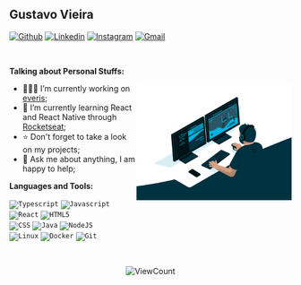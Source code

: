 <!-- Your title -->
## Gustavo Vieira

<!-- Your badges
You can use the website to generate badges: https://shields.io/
-->

[![Github](https://img.shields.io/badge/-Github-000?style=flat&logo=Github&logoColor=white)](https://github.com/gustavo-gvm)
[![Linkedin](https://img.shields.io/badge/-LinkedIn-blue?style=flat&logo=Linkedin&logoColor=white)](https://www.linkedin.com/in/gustavovieiram/)
[![Instagram](https://img.shields.io/badge/-Instagram-c13584?style=flat&labelColor=c13584&logo=instagram&logoColor=white)](https://www.instagram.com/gustavovieiraa_/)
[![Gmail](https://img.shields.io/badge/-Gmail-c14438?style=flat&logo=Gmail&logoColor=white)](mailto:gustavoafcavai@gmail.com)

&nbsp;

<!-- Talking about you -->
**Talking about Personal Stuffs:**

<!-- Any image aligned to the right. Beware the width -->
<img width="55%" align="right" alt="Github" src="https://github.com/gustavo-gvm/gustavo-gvm/blob/main/code.gif" />

- 👨🏻‍💻 I’m currently working on [everis](https://www.everis.com/brazil/pt-br/home-br);
- 🚀 I’m currently learning React and React Native through [Rocketseat](https://github.com/rocketseat-education);
- ⭐️ Don't forget to take a look on my projects;
- 💬 Ask me about anything, I am happy to help;

**Languages and Tools:**
<p>
  <!-- Your languages and tools. Be careful with the alignment. 
  You can use this sites to get logos: https://www.vectorlogo.zone or https://simpleicons.org/
  -->
  <code><img width="5%" src="https://www.vectorlogo.zone/logos/typescriptlang/typescriptlang-icon.svg" alt="Typescript"></code>
  <code><img width="5%" src="https://upload.vectorlogo.zone/logos/javascript/images/239ec8a4-163e-4792-83b6-3f6d96911757.svg" alt="Javascript"></code>
  <code><img width="5%" src="https://www.vectorlogo.zone/logos/reactjs/reactjs-icon.svg" alt="React"></code>
  <code><img width="5%" src="https://www.vectorlogo.zone/logos/w3_html5/w3_html5-icon.svg" alt="HTML5"></code>
  <br />
  <code><img width="10%" src="https://www.vectorlogo.zone/logos/netlifyapp_watercss/netlifyapp_watercss-official.svg" alt="CSS"></code>
  <code><img width="5%" src="https://www.vectorlogo.zone/logos/java/java-icon.svg" alt="Java"></code>
  <code><img width="10%" src="https://www.vectorlogo.zone/logos/nodejs/nodejs-ar21.svg" alt="NodeJS"></code>
  <br>
  <code><img width="10%" src="https://www.vectorlogo.zone/logos/linux/linux-ar21.svg" alt="Linux"></code>
  <code><img width="10%" src="https://www.vectorlogo.zone/logos/docker/docker-official.svg" alt="Docker"></code>
  <code><img width="10%" src="https://www.vectorlogo.zone/logos/git-scm/git-scm-ar21.svg" alt="Git"></code>
</p>

<!-- Your hits or visitors
site: http://hits.dwyl.com or https://visitor-badge.glitch.me
Both apis are in trouble due to the number of requests, if you know any other to register visitors, great
-->
&nbsp;
<p align="center">
  <img alt="ViewCount" src="https://views.whatilearened.today/views/github/gustavo-gvm/gustavo-gvm.svg" />
</p>
